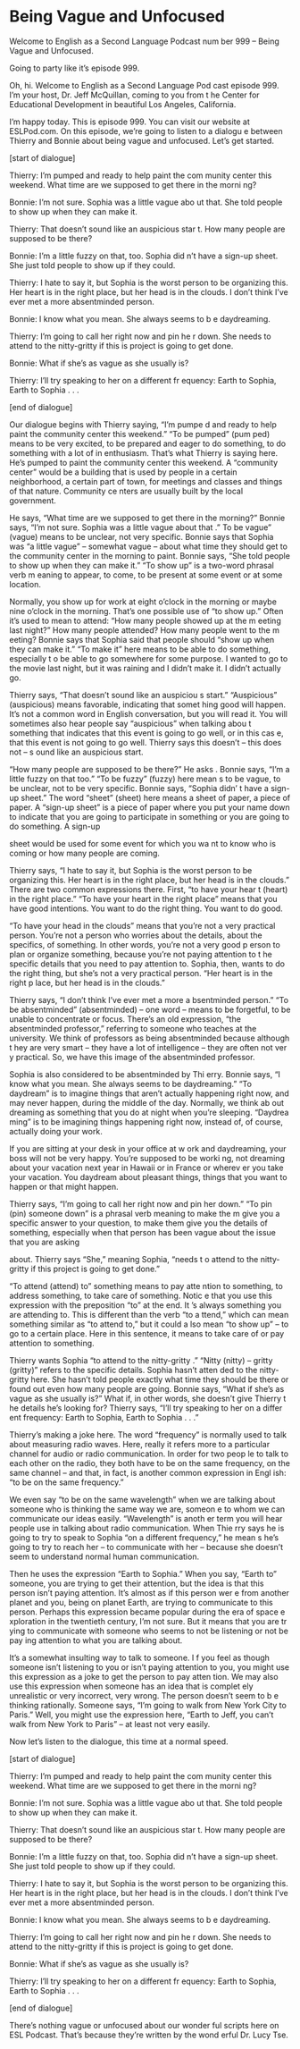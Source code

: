 # Being Vague and Unfocused

Welcome to English as a Second Language Podcast num ber 999 – Being Vague and Unfocused.

Going to party like it’s episode 999.

Oh, hi. Welcome to English as a Second Language Pod cast episode 999. I’m your host, Dr. Jeff McQuillan, coming to you from t he Center for Educational Development in beautiful Los Angeles, California.

I’m happy today. This is episode 999. You can visit  our website at ESLPod.com. On this episode, we’re going to listen to a dialogu e between Thierry and Bonnie about being vague and unfocused. Let’s get started.

[start of dialogue]

Thierry: I’m pumped and ready to help paint the com munity center this weekend. What time are we supposed to get there in the morni ng?

Bonnie: I’m not sure. Sophia was a little vague abo ut that. She told people to show up when they can make it.

Thierry: That doesn’t sound like an auspicious star t. How many people are supposed to be there?

Bonnie: I’m a little fuzzy on that, too. Sophia did n’t have a sign-up sheet. She just told people to show up if they could.

Thierry: I hate to say it, but Sophia is the worst person to be organizing this. Her heart is in the right place, but her head is in the  clouds. I don’t think I’ve ever met a more absentminded person.

Bonnie: I know what you mean. She always seems to b e daydreaming.

Thierry: I’m going to call her right now and pin he r down. She needs to attend to the nitty-gritty if this is project is going to get  done.

Bonnie: What if she’s as vague as she usually is?

Thierry: I’ll try speaking to her on a different fr equency: Earth to Sophia, Earth to Sophia . . .

 [end of dialogue]

Our dialogue begins with Thierry saying, “I’m pumpe d and ready to help paint the community center this weekend.” “To be pumped” (pum ped) means to be very excited, to be prepared and eager to do something, to do something with a lot of in enthusiasm. That’s what Thierry is saying here. He’s pumped to paint the community center this weekend. A “community center”  would be a building that is used by people in a certain neighborhood, a certain  part of town, for meetings and classes and things of that nature. Community ce nters are usually built by the local government.

He says, “What time are we supposed to get there in  the morning?” Bonnie says, “I’m not sure. Sophia was a little vague about that .” To be vague” (vague) means to be unclear, not very specific. Bonnie says that Sophia was “a little vague” – somewhat vague – about what time they should get to  the community center in the morning to paint. Bonnie says, “She told people  to show up when they can make it.” “To show up” is a two-word phrasal verb m eaning to appear, to come, to be present at some event or at some location.

Normally, you show up for work at eight o’clock in the morning or maybe nine o’clock in the morning. That’s one possible use of “to show up.” Often it’s used to mean to attend: “How many people showed up at the m eeting last night?” How many people attended? How many people went to the m eeting? Bonnie says that Sophia said that people should “show up when they can make it.” “To make it” here means to be able to do something, especially t o be able to go somewhere for some purpose. I wanted to go to the movie last night, but it was raining and I didn’t make it. I didn’t actually go.

Thierry says, “That doesn’t sound like an auspiciou s start.” “Auspicious” (auspicious) means favorable, indicating that somet hing good will happen. It’s not a common word in English conversation, but you will  read it. You will sometimes also hear people say “auspicious” when talking abou t something that indicates that this event is going to go well, or in this cas e, that this event is not going to go well. Thierry says this doesn’t – this does not – s ound like an auspicious start.

“How many people are supposed to be there?” He asks . Bonnie says, “I’m a little fuzzy on that too.” “To be fuzzy” (fuzzy) here mean s to be vague, to be unclear, not to be very specific. Bonnie says, “Sophia didn’ t have a sign-up sheet.” The word “sheet” (sheet) here means a sheet of paper, a  piece of paper. A “sign-up sheet” is a piece of paper where you put your name down to indicate that you are going to participate in something or you are going to do something. A sign-up

sheet would be used for some event for which you wa nt to know who is coming or how many people are coming.

Thierry says, “I hate to say it, but Sophia is the worst person to be organizing this. Her heart is in the right place, but her head  is in the clouds.” There are two common expressions there. First, “to have your hear t (heart) in the right place.” “To have your heart in the right place” means that you have good intentions. You want to do the right thing. You want to do good.

“To have your head in the clouds” means that you’re  not a very practical person. You’re not a person who worries about the details, about the specifics, of something. In other words, you’re not a very good p erson to plan or organize something, because you’re not paying attention to t he specific details that you need to pay attention to. Sophia, then, wants to do  the right thing, but she’s not a very practical person. “Her heart is in the right p lace, but her head is in the clouds.”

Thierry says, “I don’t think I’ve ever met a more a bsentminded person.” “To be absentminded” (absentminded) – one word – means to be forgetful, to be unable to concentrate or focus. There’s an old expression,  “the absentminded professor,” referring to someone who teaches at the  university. We think of professors as being absentminded because although t hey are very smart – they have a lot of intelligence – they are often not ver y practical. So, we have this image of the absentminded professor.

Sophia is also considered to be absentminded by Thi erry. Bonnie says, “I know what you mean. She always seems to be daydreaming.”  “To daydream” is to imagine things that aren’t actually happening right  now, and may never happen, during the middle of the day. Normally, we think ab out dreaming as something that you do at night when you’re sleeping. “Daydrea ming” is to be imagining things happening right now, instead of, of course, actually doing your work.

If you are sitting at your desk in your office at w ork and daydreaming, your boss will not be very happy. You’re supposed to be worki ng, not dreaming about your vacation next year in Hawaii or in France or wherev er you take your vacation. You daydream about pleasant things, things that you  want to happen or that might happen.

Thierry says, “I’m going to call her right now and pin her down.” “To pin (pin) someone down” is a phrasal verb meaning to make the m give you a specific answer to your question, to make them give you the details of something, especially when that person has been vague about the issue that you are asking

about. Thierry says “She,” meaning Sophia, “needs t o attend to the nitty-gritty if this project is going to get done.”

“To attend (attend) to” something means to pay atte ntion to something, to address something, to take care of something. Notic e that you use this expression with the preposition “to” at the end. It ’s always something you are attending to. This is different than the verb “to a ttend,” which can mean something similar as “to attend to,” but it could a lso mean “to show up” – to go to a certain place. Here in this sentence, it means to  take care of or pay attention to something.

Thierry wants Sophia “to attend to the nitty-gritty .” “Nitty (nitty) – gritty (gritty)” refers to the specific details. Sophia hasn’t atten ded to the nitty-gritty here. She hasn’t told people exactly what time they should be  there or found out even how many people are going. Bonnie says, “What if she’s as vague as she usually is?” What if, in other words, she doesn’t give Thierry t he details he’s looking for? Thierry says, “I’ll try speaking to her on a differ ent frequency: Earth to Sophia, Earth to Sophia . . .”

Thierry’s making a joke here. The word “frequency” is normally used to talk about measuring radio waves. Here, really it refers more to a particular channel for audio or radio communication. In order for two peop le to talk to each other on the radio, they both have to be on the same frequency, on the same channel – and that, in fact, is another common expression in Engl ish: “to be on the same frequency.”

We even say “to be on the same wavelength” when we are talking about someone who is thinking the same way we are, someon e to whom we can communicate our ideas easily. “Wavelength” is anoth er term you will hear people use in talking about radio communication. When Thie rry says he is going to try to speak to Sophia “on a different frequency,” he mean s he’s going to try to reach her – to communicate with her – because she doesn’t  seem to understand normal human communication.

Then he uses the expression “Earth to Sophia.” When  you say, “Earth to” someone, you are trying to get their attention, but  the idea is that this person isn’t paying attention. It’s almost as if this person wer e from another planet and you, being on planet Earth, are trying to communicate to  this person. Perhaps this expression became popular during the era of space e xploration in the twentieth century, I’m not sure. But it means that you are tr ying to communicate with someone who seems to not be listening or not be pay ing attention to what you are talking about.

 It’s a somewhat insulting way to talk to someone. I f you feel as though someone isn’t listening to you or isn’t paying attention to  you, you might use this expression as a joke to get the person to pay atten tion. We may also use this expression when someone has an idea that is complet ely unrealistic or very incorrect, very wrong. The person doesn’t seem to b e thinking rationally. Someone says, “I’m going to walk from New York City  to Paris.” Well, you might use the expression here, “Earth to Jeff, you can’t walk from New York to Paris” – at least not very easily.

Now let’s listen to the dialogue, this time at a normal speed.

[start of dialogue]

Thierry: I’m pumped and ready to help paint the com munity center this weekend. What time are we supposed to get there in the morni ng?

Bonnie: I’m not sure. Sophia was a little vague abo ut that. She told people to show up when they can make it.

Thierry: That doesn’t sound like an auspicious star t. How many people are supposed to be there?

Bonnie: I’m a little fuzzy on that, too. Sophia did n’t have a sign-up sheet. She just told people to show up if they could.

Thierry: I hate to say it, but Sophia is the worst person to be organizing this. Her heart is in the right place, but her head is in the  clouds. I don’t think I’ve ever met a more absentminded person.

Bonnie: I know what you mean. She always seems to b e daydreaming.

Thierry: I’m going to call her right now and pin he r down. She needs to attend to the nitty-gritty if this is project is going to get  done.

Bonnie: What if she’s as vague as she usually is?

Thierry: I’ll try speaking to her on a different fr equency: Earth to Sophia, Earth to Sophia . . .

[end of dialogue]

 There’s nothing vague or unfocused about our wonder ful scripts here on ESL Podcast. That’s because they’re written by the wond erful Dr. Lucy Tse.




